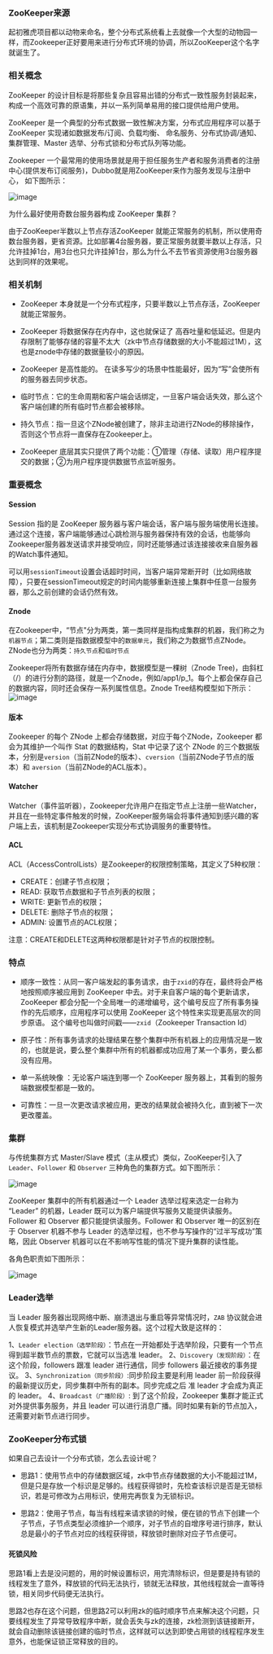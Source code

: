 ### ZooKeeper来源
起初雅虎项目都以动物来命名，整个分布式系统看上去就像一个大型的动物园一样，而Zookeeper正好要用来进行分布式环境的协调，所以ZooKeeper这个名字就诞生了。

### 相关概念
ZooKeeper 的设计目标是将那些复杂且容易出错的分布式一致性服务封装起来，构成一个高效可靠的原语集，并以一系列简单易用的接口提供给用户使用。  

ZooKeeper 是一个典型的分布式数据一致性解决方案，分布式应用程序可以基于 ZooKeeper 实现诸如数据发布/订阅、负载均衡、
命名服务、分布式协调/通知、集群管理、Master 选举、分布式锁和分布式队列等功能。  

Zookeeper 一个最常用的使用场景就是用于担任服务生产者和服务消费者的注册中心(提供发布订阅服务)，Dubbo就是用ZooKeeper来作为服务发现与注册中心，
如下图所示：  

![image](https://github.com/islongfei/Blog/blob/master/images/ZooKeeper%E5%8E%9F%E7%90%86.jpg)

为什么最好使用奇数台服务器构成 ZooKeeper 集群？  

由于ZooKeeper半数以上节点存活ZooKeeper 就能正常服务的机制，所以使用奇数台服务器，更省资源。比如部署4台服务器，要正常服务就要半数以上存活，只允许挂掉1台，用3台也只允许挂掉1台，那么为什么不去节省资源使用3台服务器达到同样的效果呢。  


### 相关机制
* ZooKeeper 本身就是一个分布式程序，只要半数以上节点存活，ZooKeeper 就能正常服务。  

* ZooKeeper 将数据保存在内存中，这也就保证了 高吞吐量和低延迟。但是内存限制了能够存储的容量不太大（zk中节点存储数据的大小不能超过1M），这也是znode中存储的数据量较小的原因。  

* ZooKeeper 是高性能的。 在读多写少的场景中性能最好，因为“写”会使所有的服务器去同步状态。  

* 临时节点：它的生命周期和客户端会话绑定，一旦客户端会话失效，那么这个客户端创建的所有临时节点都会被移除。  

* 持久节点：指一旦这个ZNode被创建了，除非主动进行ZNode的移除操作，否则这个节点将一直保存在Zookeeper上。  

* ZooKeeper 底层其实只提供了两个功能：①管理（存储、读取）用户程序提交的数据；②为用户程序提供数据节点监听服务。  

### 重要概念
#### Session
Session 指的是 ZooKeeper 服务器与客户端会话，客户端与服务端使用长连接。
通过这个连接，客户端能够通过心跳检测与服务器保持有效的会话，也能够向Zookeeper服务器发送请求并接受响应，同时还能够通过该连接接收来自服务器的Watch事件通知。  

可以用`sessionTimeout`设置会话超时时间，当客户端异常断开时（比如网络故障），只要在sessionTimeout规定的时间内能够重新连接上集群中任意一台服务器，那么之前创建的会话仍然有效。  

#### Znode
在Zookeeper中，“节点"分为两类，第一类同样是指构成集群的机器，我们称之为`机器节点`；第二类则是指数据模型中的`数据单元`，我们称之为数据节点ZNode。ZNode也分为两类：`持久节点`和`临时节点` 

Zookeeper将所有数据存储在内存中，数据模型是一棵树（Znode Tree)，由斜杠（/）的进行分割的路径，就是一个Znode，例如/app1/p_1。每个上都会保存自己的数据内容，同时还会保存一系列属性信息。Znode Tree结构模型如下所示：  
![image](https://github.com/islongfei/Blog/blob/master/images/ZooKeeper%E8%8A%82%E7%82%B9%E6%A8%A1%E5%9E%8B.jpg)

#### 版本
Zookeeper 的每个 ZNode 上都会存储数据，对应于每个ZNode，Zookeeper 都会为其维护一个叫作 Stat 的数据结构，Stat 中记录了这个 ZNode 的三个数据版本，分别是`version`（当前ZNode的版本）、`cversion`（当前ZNode子节点的版本）和 `aversion`（当前ZNode的ACL版本）。  

#### Watcher
Watcher（事件监听器），Zookeeper允许用户在指定节点上注册一些Watcher，并且在一些特定事件触发的时候，ZooKeeper服务端会将事件通知到感兴趣的客户端上去，该机制是Zookeeper实现分布式协调服务的重要特性。  

#### ACL
ACL（AccessControlLists）是Zookeeper的权限控制策略，其定义了5种权限： 

* CREATE：创建子节点权限； 
* READ: 获取节点数据和子节点列表的权限；
* WRITE: 更新节点的权限；
* DELETE: 删除子节点的权限；
* ADMIN: 设置节点的ACL权限； 

注意：CREATE和DELETE这两种权限都是针对子节点的权限控制。 

### 特点

* 顺序一致性：从同一客户端发起的事务请求，由于`zxid`的存在，最终将会严格地按照顺序被应用到 ZooKeeper 中去。对于来自客户端的每个更新请求，ZooKeeper 都会分配一个全局唯一的递增编号，这个编号反应了所有事务操作的先后顺序，应用程序可以使用 ZooKeeper 这个特性来实现更高层次的同步原语。 这个编号也叫做时间戳——`zxid`（Zookeeper Transaction Id）  

* 原子性：所有事务请求的处理结果在整个集群中所有机器上的应用情况是一致的，也就是说，要么整个集群中所有的机器都成功应用了某一个事务，要么都没有应用。 

* 单一系统映像 ：无论客户端连到哪一个 ZooKeeper 服务器上，其看到的服务端数据模型都是一致的。  

* 可靠性：一旦一次更改请求被应用，更改的结果就会被持久化，直到被下一次更改覆盖。  

### 集群
与传统集群方式 Master/Slave 模式（主从模式）类似，ZooKeeper引入了`Leader`、`Follower` 和 `Observer` 三种角色的集群方式。如下图所示：   

![image](https://github.com/islongfei/Blog/blob/master/images/ZooKeeper%E9%9B%86%E7%BE%A4%E6%A8%A1%E5%BC%8F.jpg)  

ZooKeeper 集群中的所有机器通过一个 Leader 选举过程来选定一台称为 “Leader” 的机器，Leader 既可以为客户端提供写服务又能提供读服务。  
Follower 和 Observer 都只能提供读服务。Follower 和 Observer 唯一的区别在于 Observer 机器不参与 Leader 的选举过程，也不参与写操作的“过半写成功”策略，因此 Observer 机器可以在不影响写性能的情况下提升集群的读性能。  

各角色职责如下图所示：  

![image](https://github.com/islongfei/Blog/blob/master/images/ZooKeeper%E8%A7%92%E8%89%B2.jpg)  

### Leader选举
当 Leader 服务器出现网络中断、崩溃退出与重启等异常情况时，`ZAB` 协议就会进人恢复模式并选举产生新的Leader服务器。这个过程大致是这样的：  

1、`Leader election（选举阶段）`：节点在一开始都处于选举阶段，只要有一个节点得到超半数节点的票数，它就可以当选准 leader。
2、`Discovery（发现阶段）`：在这个阶段，followers 跟准 leader 进行通信，同步 followers 最近接收的事务提议。
3、`Synchronization（同步阶段）`:同步阶段主要是利用 leader 前一阶段获得的最新提议历史，同步集群中所有的副本。同步完成之后 准 leader 才会成为真正的 leader。
4、`Broadcast（广播阶段）`: 到了这个阶段，Zookeeper 集群才能正式对外提供事务服务，并且 leader 可以进行消息广播。同时如果有新的节点加入，还需要对新节点进行同步。

### ZooKeeper分布式锁
如果自己去设计一个分布式锁，怎么去设计呢？  

* 思路1：使用节点中的存储数据区域，zk中节点存储数据的大小不能超过1M，但是只是存放一个标识是足够的。线程获得锁时，先检查该标识是否是无锁标识，若是可修改为占用标识，使用完再恢复为无锁标识。  

* 思路2：使用子节点，每当有线程来请求锁的时候，便在锁的节点下创建一个子节点，子节点类型必须维护一个顺序，对子节点的自增序号进行排序，默认总是最小的子节点对应的线程获得锁，释放锁时删除对应子节点便可。

#### 死锁风险  
思路1看上去是没问题的，用的时候设置标识，用完清除标识，但是要是持有锁的线程发生了意外，释放锁的代码无法执行，锁就无法释放，其他线程就会一直等待锁，相关同步代码便无法执行。  

思路2也存在这个问题，但思路2可以利用zk的临时顺序节点来解决这个问题，只要线程发生了异常导致程序中断，就会丢失与zk的连接，zk检测到该链接断开，就会自动删除该链接创建的临时节点，这样就可以达到即使占用锁的线程程序发生意外，也能保证锁正常释放的目的。










